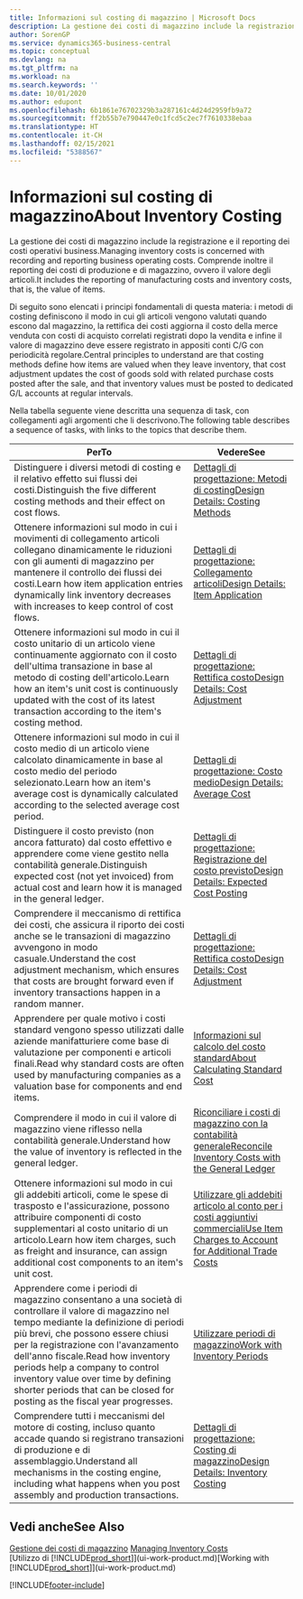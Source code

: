 ```yaml
---
title: Informazioni sul costing di magazzino | Microsoft Docs
description: La gestione dei costi di magazzino include la registrazione e il reporting dei costi operativi business. Comprende inoltre il reporting dei costi di produzione e di magazzino, ovvero il valore degli articoli.
author: SorenGP
ms.service: dynamics365-business-central
ms.topic: conceptual
ms.devlang: na
ms.tgt_pltfrm: na
ms.workload: na
ms.search.keywords: ''
ms.date: 10/01/2020
ms.author: edupont
ms.openlocfilehash: 6b1861e76702329b3a287161c4d24d2959fb9a72
ms.sourcegitcommit: ff2b55b7e790447e0c1fcd5c2ec7f7610338ebaa
ms.translationtype: HT
ms.contentlocale: it-CH
ms.lasthandoff: 02/15/2021
ms.locfileid: "5388567"
---
```

# <a name="about-inventory-costing"></a><span data-ttu-id="c7f4c-104">Informazioni sul costing di magazzino</span><span class="sxs-lookup"><span data-stu-id="c7f4c-104">About Inventory Costing</span></span>
<span data-ttu-id="c7f4c-105">La gestione dei costi di magazzino include la registrazione e il reporting dei costi operativi business.</span><span class="sxs-lookup"><span data-stu-id="c7f4c-105">Managing inventory costs is concerned with recording and reporting business operating costs.</span></span> <span data-ttu-id="c7f4c-106">Comprende inoltre il reporting dei costi di produzione e di magazzino, ovvero il valore degli articoli.</span><span class="sxs-lookup"><span data-stu-id="c7f4c-106">It includes the reporting of manufacturing costs and inventory costs, that is, the value of items.</span></span>  

 <span data-ttu-id="c7f4c-107">Di seguito sono elencati i principi fondamentali di questa materia: i metodi di costing definiscono il modo in cui gli articoli vengono valutati quando escono dal magazzino, la rettifica dei costi aggiorna il costo della merce venduta con costi di acquisto correlati registrati dopo la vendita e infine il valore di magazzino deve essere registrato in appositi conti C/G con periodicità regolare.</span><span class="sxs-lookup"><span data-stu-id="c7f4c-107">Central principles to understand are that costing methods define how items are valued when they leave inventory, that cost adjustment updates the cost of goods sold with related purchase costs posted after the sale, and that inventory values must be posted to dedicated G/L accounts at regular intervals.</span></span>  

 <span data-ttu-id="c7f4c-108">Nella tabella seguente viene descritta una sequenza di task, con collegamenti agli argomenti che li descrivono.</span><span class="sxs-lookup"><span data-stu-id="c7f4c-108">The following table describes a sequence of tasks, with links to the topics that describe them.</span></span>   

|<span data-ttu-id="c7f4c-109">**Per**</span><span class="sxs-lookup"><span data-stu-id="c7f4c-109">**To**</span></span>|<span data-ttu-id="c7f4c-110">**Vedere**</span><span class="sxs-lookup"><span data-stu-id="c7f4c-110">**See**</span></span>|  
|------------|-------------|  
|<span data-ttu-id="c7f4c-111">Distinguere i diversi metodi di costing e il relativo effetto sui flussi dei costi.</span><span class="sxs-lookup"><span data-stu-id="c7f4c-111">Distinguish the five different costing methods and their effect on cost flows.</span></span>|[<span data-ttu-id="c7f4c-112">Dettagli di progettazione: Metodi di costing</span><span class="sxs-lookup"><span data-stu-id="c7f4c-112">Design Details: Costing Methods</span></span>](design-details-costing-methods.md)|  
|<span data-ttu-id="c7f4c-113">Ottenere informazioni sul modo in cui i movimenti di collegamento articoli collegano dinamicamente le riduzioni con gli aumenti di magazzino per mantenere il controllo dei flussi dei costi.</span><span class="sxs-lookup"><span data-stu-id="c7f4c-113">Learn how item application entries dynamically link inventory decreases with increases to keep control of cost flows.</span></span>|[<span data-ttu-id="c7f4c-114">Dettagli di progettazione: Collegamento articoli</span><span class="sxs-lookup"><span data-stu-id="c7f4c-114">Design Details: Item Application</span></span>](design-details-item-application.md)|  
|<span data-ttu-id="c7f4c-115">Ottenere informazioni sul modo in cui il costo unitario di un articolo viene continuamente aggiornato con il costo dell'ultima transazione in base al metodo di costing dell'articolo.</span><span class="sxs-lookup"><span data-stu-id="c7f4c-115">Learn how an item's unit cost is continuously updated with the cost of its latest transaction according to the item's costing method.</span></span>|[<span data-ttu-id="c7f4c-116">Dettagli di progettazione: Rettifica costo</span><span class="sxs-lookup"><span data-stu-id="c7f4c-116">Design Details: Cost Adjustment</span></span>](design-details-cost-adjustment.md)|  
|<span data-ttu-id="c7f4c-117">Ottenere informazioni sul modo in cui il costo medio di un articolo viene calcolato dinamicamente in base al costo medio del periodo selezionato.</span><span class="sxs-lookup"><span data-stu-id="c7f4c-117">Learn how an item's average cost is dynamically calculated according to the selected average cost period.</span></span>|[<span data-ttu-id="c7f4c-118">Dettagli di progettazione: Costo medio</span><span class="sxs-lookup"><span data-stu-id="c7f4c-118">Design Details: Average Cost</span></span>](design-details-average-cost.md)|  
|<span data-ttu-id="c7f4c-119">Distinguere il costo previsto (non ancora fatturato) dal costo effettivo e apprendere come viene gestito nella contabilità generale.</span><span class="sxs-lookup"><span data-stu-id="c7f4c-119">Distinguish expected cost (not yet invoiced) from actual cost and learn how it is managed in the general ledger.</span></span>|[<span data-ttu-id="c7f4c-120">Dettagli di progettazione: Registrazione del costo previsto</span><span class="sxs-lookup"><span data-stu-id="c7f4c-120">Design Details: Expected Cost Posting</span></span>](design-details-expected-cost-posting.md)|  
|<span data-ttu-id="c7f4c-121">Comprendere il meccanismo di rettifica dei costi, che assicura il riporto dei costi anche se le transazioni di magazzino avvengono in modo casuale.</span><span class="sxs-lookup"><span data-stu-id="c7f4c-121">Understand the cost adjustment mechanism, which ensures that costs are brought forward even if inventory transactions happen in a random manner.</span></span>|[<span data-ttu-id="c7f4c-122">Dettagli di progettazione: Rettifica costo</span><span class="sxs-lookup"><span data-stu-id="c7f4c-122">Design Details: Cost Adjustment</span></span>](design-details-cost-adjustment.md)|  
|<span data-ttu-id="c7f4c-123">Apprendere per quale motivo i costi standard vengono spesso utilizzati dalle aziende manifatturiere come base di valutazione per componenti e articoli finali.</span><span class="sxs-lookup"><span data-stu-id="c7f4c-123">Read why standard costs are often used by manufacturing companies as a valuation base for components and end items.</span></span>|[<span data-ttu-id="c7f4c-124">Informazioni sul calcolo del costo standard</span><span class="sxs-lookup"><span data-stu-id="c7f4c-124">About Calculating Standard Cost</span></span>](finance-about-calculating-standard-cost.md)|  
|<span data-ttu-id="c7f4c-125">Comprendere il modo in cui il valore di magazzino viene riflesso nella contabilità generale.</span><span class="sxs-lookup"><span data-stu-id="c7f4c-125">Understand how the value of inventory is reflected in the general ledger.</span></span>|[<span data-ttu-id="c7f4c-126">Riconciliare i costi di magazzino con la contabilità generale</span><span class="sxs-lookup"><span data-stu-id="c7f4c-126">Reconcile Inventory Costs with the General Ledger</span></span>](finance-how-to-post-inventory-costs-to-the-general-ledger.md)|  
|<span data-ttu-id="c7f4c-127">Ottenere informazioni sul modo in cui gli addebiti articoli, come le spese di trasposto e l'assicurazione, possono attribuire componenti di costo supplementari al costo unitario di un articolo.</span><span class="sxs-lookup"><span data-stu-id="c7f4c-127">Learn how item charges, such as freight and insurance, can assign additional cost components to an item's unit cost.</span></span>|[<span data-ttu-id="c7f4c-128">Utilizzare gli addebiti articolo al conto per i costi aggiuntivi commerciali</span><span class="sxs-lookup"><span data-stu-id="c7f4c-128">Use Item Charges to Account for Additional Trade Costs</span></span>](payables-how-assign-item-charges.md)|  
|<span data-ttu-id="c7f4c-129">Apprendere come i periodi di magazzino consentano a una società di controllare il valore di magazzino nel tempo mediante la definizione di periodi più brevi, che possono essere chiusi per la registrazione con l'avanzamento dell'anno fiscale.</span><span class="sxs-lookup"><span data-stu-id="c7f4c-129">Read how inventory periods help a company to control inventory value over time by defining shorter periods that can be closed for posting as the fiscal year progresses.</span></span>|[<span data-ttu-id="c7f4c-130">Utilizzare periodi di magazzino</span><span class="sxs-lookup"><span data-stu-id="c7f4c-130">Work with Inventory Periods</span></span>](finance-how-to-work-with-inventory-periods.md)|  
|<span data-ttu-id="c7f4c-131">Comprendere tutti i meccanismi del motore di costing, incluso quanto accade quando si registrano transazioni di produzione e di assemblaggio.</span><span class="sxs-lookup"><span data-stu-id="c7f4c-131">Understand all mechanisms in the costing engine, including what happens when you post assembly and production transactions.</span></span>|[<span data-ttu-id="c7f4c-132">Dettagli di progettazione: Costing di magazzino</span><span class="sxs-lookup"><span data-stu-id="c7f4c-132">Design Details: Inventory Costing</span></span>](design-details-inventory-costing.md)|  

## <a name="see-also"></a><span data-ttu-id="c7f4c-133">Vedi anche</span><span class="sxs-lookup"><span data-stu-id="c7f4c-133">See Also</span></span>
<span data-ttu-id="c7f4c-134">[Gestione dei costi di magazzino](finance-manage-inventory-costs.md)  </span><span class="sxs-lookup"><span data-stu-id="c7f4c-134">[Managing Inventory Costs](finance-manage-inventory-costs.md)  </span></span>  
<span data-ttu-id="c7f4c-135">[Utilizzo di [!INCLUDE[prod_short](includes/prod_short.md)]](ui-work-product.md)</span><span class="sxs-lookup"><span data-stu-id="c7f4c-135">[Working with [!INCLUDE[prod_short](includes/prod_short.md)]](ui-work-product.md)</span></span>


[!INCLUDE[footer-include](includes/footer-banner.md)]